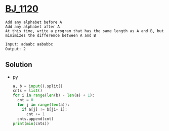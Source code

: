# [BJ_1120](https://acmicpc.net/problem/1120)

```en
Add any alphabet before A
Add any alphabet after A
At this time, write a program that has the same length as A and B, but minimizes the difference between A and B
```

```txt
Input: adaabc aababbc
Output: 2
```

## Solution

* py

  ```py
  a, b = input().split()
  cnts = list()
  for i in range(len(b) - len(a) + 1):
    cnt = 0
    for j in range(len(a)):
      if a[j] != b[ji+ i]:
        cnt += 1
    cnts.append(cnt)
  print(min(cnts))
  ```

